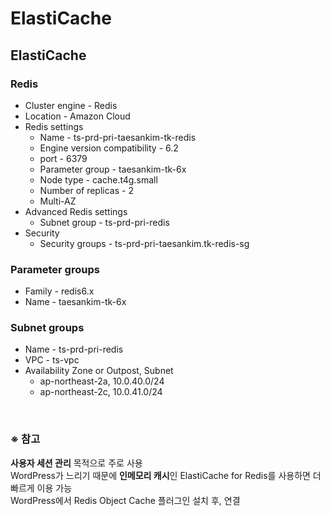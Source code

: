 # ElastiCache

## ElastiCache
### Redis
- Cluster engine - Redis
- Location - Amazon Cloud
- Redis settings
  - Name - ts-prd-pri-taesankim-tk-redis
  - Engine version compatibility - 6.2
  - port - 6379
  - Parameter group - taesankim-tk-6x
  - Node type - cache.t4g.small
  - Number of replicas - 2
  - Multi-AZ
- Advanced Redis settings
  - Subnet group - ts-prd-pri-redis
- Security
  - Security groups - ts-prd-pri-taesankim.tk-redis-sg

### Parameter groups
- Family - redis6.x
- Name - taesankim-tk-6x

### Subnet groups
- Name - ts-prd-pri-redis
- VPC - ts-vpc
- Availability Zone or Outpost, Subnet
  - ap-northeast-2a, 10.0.40.0/24
  - ap-northeast-2c, 10.0.41.0/24

<br/>

### ※ 참고
**사용자 세션 관리** 목적으로 주로 사용  
WordPress가 느리기 때문에 **인메모리 캐시**인 ElastiCache for Redis를 사용하면 더 빠르게 이용 가능  
WordPress에서 Redis Object Cache 플러그인 설치 후, 연결
